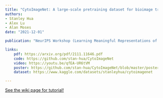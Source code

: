 ```yaml
---
title: "CytoImageNet: A large-scale pretraining dataset for bioimage transfer learning"
authors:
- Stanley Hua
- Alex Lu
- Alan Moses
date: "2021-12-01"

publication: "NeurIPS Workshop (Learning Meaningful Representations of Life)"

links:
    pdf: https://arxiv.org/pdf/2111.11646.pdf
    code: https://github.com/stan-hua/CytoImageNet
    video: https://youtu.be/qfEA-UR6tVM
    poster: https://github.com/stan-hua/CytoImageNet/blob/master/poster.pdf
    dataset: https://www.kaggle.com/datasets/stanleyhua/cytoimagenet

---
```



[See the wiki page for tutorial!](https://github.com/hadisinaee/avicenna/wiki)